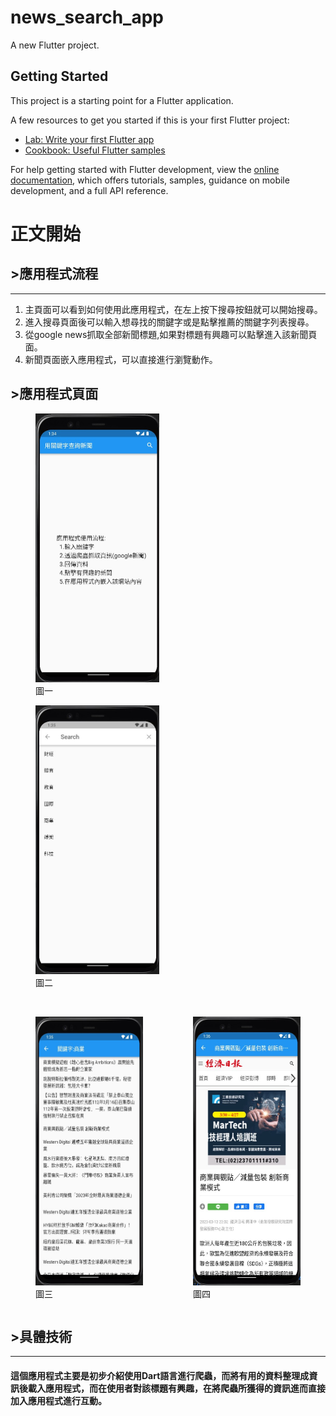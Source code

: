 # news_search_app

A new Flutter project.

## Getting Started

This project is a starting point for a Flutter application.

A few resources to get you started if this is your first Flutter project:

- [Lab: Write your first Flutter app](https://docs.flutter.dev/get-started/codelab)
- [Cookbook: Useful Flutter samples](https://docs.flutter.dev/cookbook)

For help getting started with Flutter development, view the
[online documentation](https://docs.flutter.dev/), which offers tutorials,
samples, guidance on mobile development, and a full API reference.

# 正文開始
## >應用程式流程
<hr>

1. 主頁面可以看到如何使用此應用程式，在左上按下搜尋按鈕就可以開始搜尋。
2. 進入搜尋頁面後可以輸入想尋找的關鍵字或是點擊推薦的關鍵字列表搜尋。
3. 從google news抓取全部新聞標題,如果對標題有興趣可以點擊進入該新聞頁面。
4. 新聞頁面嵌入應用程式，可以直接進行瀏覽動作。

## >應用程式頁面

<div style="display=flex;flex-direction=row; justify-content= space-between;" >
    <figure>
        <img src="./pic/page1.jpg" width="198" height="430" alt="圖一"/>
        <br />
        <figcaption>圖一</figcaption>
    </figure>
    <figure>
        <img src="./pic/page2.jpg" width="198" height="430" alt="圖二"/>
        <br />
        <figcaption>圖二</figcaption>
    </figure>
</div>
<br>
<div style="display: flex;flex-direction=row;" >
    <figure>
        <img src="./pic/page3.jpg" width="198" height="430" alt="圖三"/>
        <br />
        <figcaption>圖三</figcaption>
    </figure>
    <figure>
        <img src="./pic/page4.jpg" width="198" height="430" alt="圖四"/>
        <br />
        <figcaption>圖四</figcaption>
    </figure>
</div>

## >具體技術
<hr>

#### 這個應用程式主要是初步介紹使用Dart語言進行爬蟲，而將有用的資料整理成資訊後載入應用程式，而在使用者對該標題有興趣，在將爬蟲所獲得的資訊進而直接加入應用程式進行互動。  
